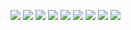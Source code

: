 ![](login-signin.png)
![](welcome.png)
![](my-events.png)
![](event-detail.png)
![](event-detail-extended.png)
![](event-detail-actions.png)
![](side-drawer.png)
![](inventory.png)
![](inventory-detail.png)

